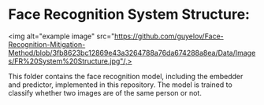 # Face Recognition System Structure:

<img alt="example image" src="https://github.com/guyelov/Face-Recognition-Mitigation-Method/blob/3fb8623bc12869e43a3264788a76da674288a8ea/Data/Images/FR%20System%20Structure.jpg"/,>


This folder contains the face recognition model, including the embedder and predictor, implemented in this repository.
The model is trained to classify whether two images are of the same person or not.